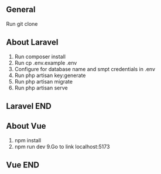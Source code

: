 
## General
Run git clone
## About Laravel

1. Run composer install
2. Run cp .env.example .env
3. Configure for database name and smpt credentials in .env
4. Run php artisan key:generate
5. Run php artisan migrate
6. Run php artisan serve
## Laravel END


## About Vue
1. npm install
2. npm run dev
9.Go to link localhost:5173
## Vue END